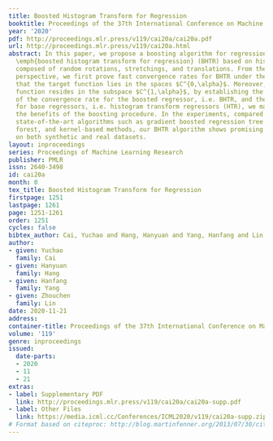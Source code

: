 ```yaml
---
title: Boosted Histogram Transform for Regression
booktitle: Proceedings of the 37th International Conference on Machine Learning
year: '2020'
pdf: http://proceedings.mlr.press/v119/cai20a/cai20a.pdf
url: http://proceedings.mlr.press/v119/cai20a.html
abstract: In this paper, we propose a boosting algorithm for regression problems called
  \emph{boosted histogram transform for regression} (BHTR) based on histogram transforms
  composed of random rotations, stretchings, and translations. From the theoretical
  perspective, we first prove fast convergence rates for BHTR under the assumption
  that the target function lies in the spaces $C^{0,\alpha}$. Moreover, if the target
  function resides in the subspace $C^{1,\alpha}$, by establishing the upper bound
  of the convergence rate for the boosted regressor, i.e. BHTR, and the lower bound
  for base regressors, i.e. histogram transform regressors (HTR), we manage to explain
  the benefits of the boosting procedure. In the experiments, compared with other
  state-of-the-art algorithms such as gradient boosted regression tree (GBRT), Breiman’s
  forest, and kernel-based methods, our BHTR algorithm shows promising performance
  on both synthetic and real datasets.
layout: inproceedings
series: Proceedings of Machine Learning Research
publisher: PMLR
issn: 2640-3498
id: cai20a
month: 0
tex_title: Boosted Histogram Transform for Regression
firstpage: 1251
lastpage: 1261
page: 1251-1261
order: 1251
cycles: false
bibtex_author: Cai, Yuchao and Hang, Hanyuan and Yang, Hanfang and Lin, Zhouchen
author:
- given: Yuchao
  family: Cai
- given: Hanyuan
  family: Hang
- given: Hanfang
  family: Yang
- given: Zhouchen
  family: Lin
date: 2020-11-21
address: 
container-title: Proceedings of the 37th International Conference on Machine Learning
volume: '119'
genre: inproceedings
issued:
  date-parts:
  - 2020
  - 11
  - 21
extras:
- label: Supplementary PDF
  link: http://proceedings.mlr.press/v119/cai20a/cai20a-supp.pdf
- label: Other Files
  link: https://media.icml.cc/Conferences/ICML2020/v119/cai20a-supp.zip
# Format based on citeproc: http://blog.martinfenner.org/2013/07/30/citeproc-yaml-for-bibliographies/
---
```

